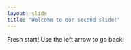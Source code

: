 ```yaml
---
layout: slide
title: "Welcome to our second slide!"
---
```

Fresh start!
Use the left arrow to go back!

